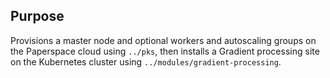 ## Purpose
Provisions a master node and optional workers and autoscaling groups on the Paperspace cloud using `../pks`, then installs a Gradient processing site on the Kubernetes cluster using `../modules/gradient-processing`.
